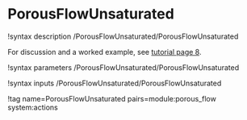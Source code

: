 # PorousFlowUnsaturated

!syntax description /PorousFlowUnsaturated/PorousFlowUnsaturated

For discussion and a worked example, see [tutorial page 8](/tutorial_08.md).

!syntax parameters /PorousFlowUnsaturated/PorousFlowUnsaturated

!syntax inputs /PorousFlowUnsaturated/PorousFlowUnsaturated

!tag name=PorousFlowUnsaturated pairs=module:porous_flow system:actions

